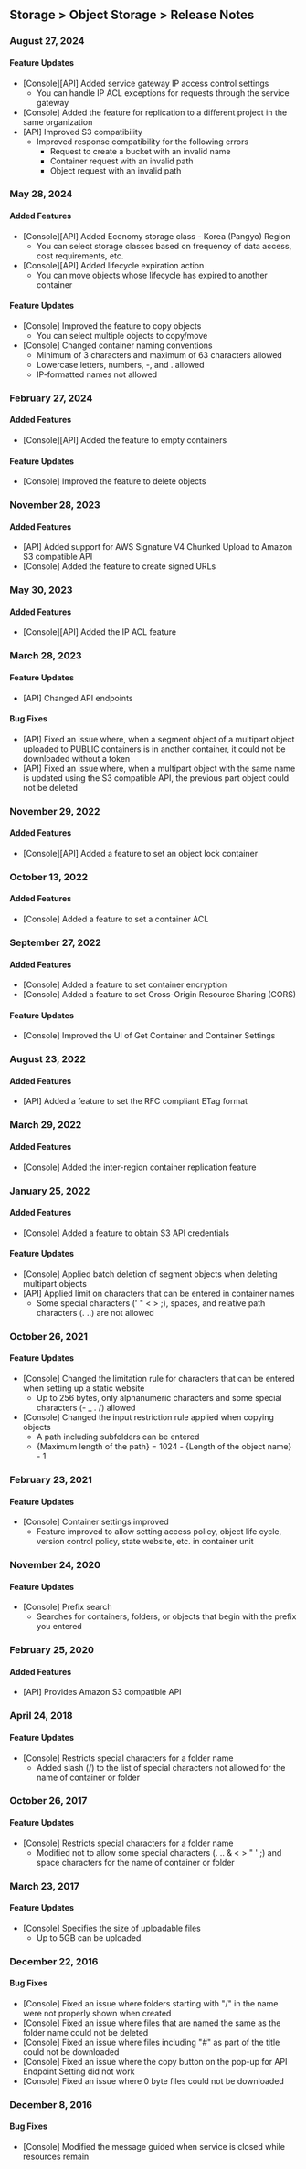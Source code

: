 ## Storage > Object Storage > Release Notes

### August 27, 2024
#### Feature Updates
* [Console][API] Added service gateway IP access control settings
    * You can handle IP ACL exceptions for requests through the service gateway
* [Console] Added the feature for replication to a different project in the same organization
* [API] Improved S3 compatibility
    * Improved response compatibility for the following errors
        * Request to create a bucket with an invalid name
        * Container request with an invalid path
        * Object request with an invalid path


### May 28, 2024
#### Added Features
* [Console][API] Added Economy storage class - Korea (Pangyo) Region
    * You can select storage classes based on frequency of data access, cost requirements, etc.
* [Console][API] Added lifecycle expiration action
    * You can move objects whose lifecycle has expired to another container

#### Feature Updates
* [Console] Improved the feature to copy objects
    * You can select multiple objects to copy/move
* [Console] Changed container naming conventions
    * Minimum of 3 characters and maximum of 63 characters allowed
    * Lowercase letters, numbers, -, and . allowed
    * IP-formatted names not allowed

### February 27, 2024
#### Added Features
* [Console][API] Added the feature to empty containers

#### Feature Updates
* [Console] Improved the feature to delete objects

### November 28, 2023
#### Added Features
* [API] Added support for AWS Signature V4 Chunked Upload to Amazon S3 compatible API
* [Console] Added the feature to create signed URLs

### May 30, 2023
#### Added Features
* [Console][API] Added the IP ACL feature

### March 28, 2023
#### Feature Updates
* [API] Changed API endpoints

#### Bug Fixes
* [API] Fixed an issue where, when a segment object of a multipart object uploaded to PUBLIC containers is in another container, it could not be downloaded without a token
* [API] Fixed an issue where, when a multipart object with the same name is updated using the S3 compatible API, the previous part object could not be deleted 

### November 29, 2022
#### Added Features
* [Console][API] Added a feature to set an object lock container

### October 13, 2022
#### Added Features
* [Console] Added a feature to set a container ACL 

### September 27, 2022
#### Added Features
* [Console] Added a feature to set container encryption
* [Console] Added a feature to set Cross-Origin Resource Sharing (CORS)

#### Feature Updates
* [Console] Improved the UI of Get Container and Container Settings

### August 23, 2022
#### Added Features
* [API] Added a feature to set the RFC compliant ETag format

### March 29, 2022
#### Added Features
* [Console] Added the inter-region container replication feature

### January 25, 2022
#### Added Features
* [Console] Added a feature to obtain S3 API credentials

#### Feature Updates
* [Console] Applied batch deletion of segment objects when deleting multipart objects
* [API] Applied limit on characters that can be entered in container names
    * Some special characters (' " < > ;), spaces, and relative path characters (. ..) are not allowed

### October 26, 2021

#### Feature Updates
* [Console] Changed the limitation rule for characters that can be entered when setting up a static website
    * Up to 256 bytes, only alphanumeric characters and some special characters (- _ . /) allowed
* [Console] Changed the input restriction rule applied when copying objects
    * A path including subfolders can be entered
    * {Maximum length of the path} = 1024 - {Length of the object name} - 1

### February 23, 2021

#### Feature Updates
* [Console] Container settings improved
    * Feature improved to allow setting access policy, object life cycle, version control policy, state website, etc. in container unit

### November 24, 2020

#### Feature Updates
* [Console] Prefix search
    * Searches for containers, folders, or objects that begin with the prefix you entered

### February 25, 2020

#### Added Features
* [API] Provides Amazon S3 compatible API

### April 24, 2018

#### Feature Updates
* [Console] Restricts special characters for a folder name
    * Added slash (/) to the list of special characters not allowed for the name of container or folder

### October 26, 2017

#### Feature Updates
* [Console] Restricts special characters for a folder name
    * Modified not to allow some special characters (. .. & < > " ' ;) and space characters for the name of container or folder

### March 23, 2017

#### Feature Updates

* [Console] Specifies the size of uploadable files
    * Up to 5GB can be uploaded.

### December 22, 2016

#### Bug Fixes
* [Console] Fixed an issue where folders starting with "/" in the name were not properly shown when created
* [Console] Fixed an issue where files that are named the same as the folder name could not be deleted
* [Console] Fixed an issue where files including "#" as part of the title could not be downloaded
* [Console] Fixed an issue where the copy button on the pop-up for API Endpoint Setting did not work
* [Console] Fixed an issue where 0 byte files could not be downloaded

### December 8, 2016

#### Bug Fixes
* [Console] Modified the message guided when service is closed while resources remain
